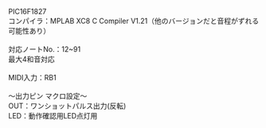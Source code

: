 PIC16F1827<br>
コンパイラ：MPLAB XC8 C Compiler V1.21（他のバージョンだと音程がずれる可能性あり）<br><br>
対応ノートNo.：12~91<br>
最大4和音対応<br><br>
MIDI入力：RB1<br><br>
～出力ピン マクロ設定～<br>
OUT：ワンショットパルス出力(反転)<br>
LED：動作確認用LED点灯用
